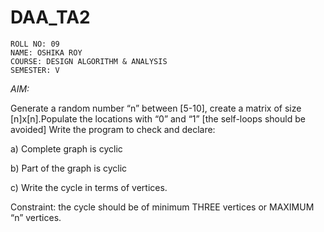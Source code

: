 # DAA_TA2
```
ROLL NO: 09
NAME: OSHIKA ROY
COURSE: DESIGN ALGORITHM & ANALYSIS
SEMESTER: V
```
*AIM:*

Generate a random number “n” between [5-10], create a matrix of size [n]x[n].Populate the locations with “0” and “1” [the self-loops should be avoided]
Write the program to check and declare:

a) Complete graph is cyclic

b) Part of the graph is cyclic

c) Write the cycle in terms of vertices.

Constraint: the cycle should be of minimum THREE vertices or MAXIMUM “n” vertices.
